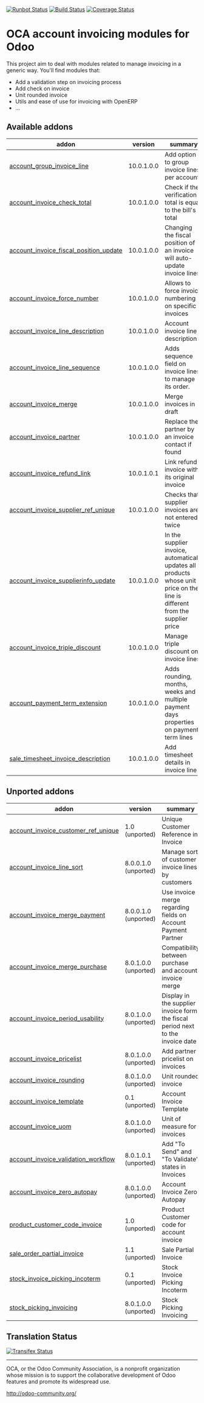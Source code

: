 [![Runbot Status](https://runbot.odoo-community.org/runbot/badge/flat/95/10.0.svg)](https://runbot.odoo-community.org/runbot/repo/github-com-oca-account-invoicing-95)
[![Build Status](https://travis-ci.org/OCA/account-invoicing.svg?branch=10.0)](https://travis-ci.org/OCA/account-invoicing)
[![Coverage Status](https://coveralls.io/repos/OCA/account-invoicing/badge.svg?branch=10.0)](https://coveralls.io/r/OCA/account-invoicing?branch=10.0)

OCA account invoicing modules for Odoo
======================================

This project aim to deal with modules related to manage invoicing in a generic way. You'll find modules that:

 - Add a validation step on invoicing process
 - Add check on invoice
 - Unit rounded invoice
 - Utils and ease of use for invoicing with OpenERP
 - ...

[//]: # (addons)

Available addons
----------------
addon | version | summary
--- | --- | ---
[account_group_invoice_line](account_group_invoice_line/) | 10.0.1.0.0 | Add option to group invoice lines per account
[account_invoice_check_total](account_invoice_check_total/) | 10.0.1.0.0 | Check if the verification total is equal to the bill's total
[account_invoice_fiscal_position_update](account_invoice_fiscal_position_update/) | 10.0.1.0.0 | Changing the fiscal position of an invoice will auto-update invoice lines
[account_invoice_force_number](account_invoice_force_number/) | 10.0.1.0.0 | Allows to force invoice numbering on specific invoices
[account_invoice_line_description](account_invoice_line_description/) | 10.0.1.0.0 | Account invoice line description
[account_invoice_line_sequence](account_invoice_line_sequence/) | 10.0.1.0.0 | Adds sequence field on invoice lines to manage its order.
[account_invoice_merge](account_invoice_merge/) | 10.0.1.0.0 | Merge invoices in draft
[account_invoice_partner](account_invoice_partner/) | 10.0.1.0.0 | Replace the partner by an invoice contact if found
[account_invoice_refund_link](account_invoice_refund_link/) | 10.0.1.0.1 | Link refund invoice with its original invoice
[account_invoice_supplier_ref_unique](account_invoice_supplier_ref_unique/) | 10.0.1.0.0 | Checks that supplier invoices are not entered twice
[account_invoice_supplierinfo_update](account_invoice_supplierinfo_update/) | 10.0.1.0.0 | In the supplier invoice, automatically updates all products whose unit price on the line is different from the supplier price
[account_invoice_triple_discount](account_invoice_triple_discount/) | 10.0.1.0.0 | Manage triple discount on invoice lines
[account_payment_term_extension](account_payment_term_extension/) | 10.0.1.0.0 | Adds rounding, months, weeks and multiple payment days properties on payment term lines
[sale_timesheet_invoice_description](sale_timesheet_invoice_description/) | 10.0.1.0.0 | Add timesheet details in invoice line


Unported addons
---------------
addon | version | summary
--- | --- | ---
[account_invoice_customer_ref_unique](account_invoice_customer_ref_unique/) | 1.0 (unported) | Unique Customer Reference in Invoice
[account_invoice_line_sort](account_invoice_line_sort/) | 8.0.0.1.0 (unported) | Manage sort of customer invoice lines by customers
[account_invoice_merge_payment](account_invoice_merge_payment/) | 8.0.0.1.0 (unported) | Use invoice merge regarding fields on Account Payment Partner
[account_invoice_merge_purchase](account_invoice_merge_purchase/) | 8.0.1.0.0 (unported) | Compatibility between purchase and account invoice merge
[account_invoice_period_usability](account_invoice_period_usability/) | 8.0.1.0.0 (unported) | Display in the supplier invoice form the fiscal period next to the invoice date
[account_invoice_pricelist](account_invoice_pricelist/) | 8.0.1.0.0 (unported) | Add partner pricelist on invoices
[account_invoice_rounding](account_invoice_rounding/) | 8.0.1.0.0 (unported) | Unit rounded invoice
[account_invoice_template](account_invoice_template/) | 0.1 (unported) | Account Invoice Template
[account_invoice_uom](account_invoice_uom/) | 8.0.1.0.0 (unported) | Unit of measure for invoices
[account_invoice_validation_workflow](account_invoice_validation_workflow/) | 8.0.1.0.1 (unported) | Add "To Send" and "To Validate" states in Invoices
[account_invoice_zero_autopay](account_invoice_zero_autopay/) | 8.0.1.0.0 (unported) | Account Invoice Zero Autopay
[product_customer_code_invoice](product_customer_code_invoice/) | 1.0 (unported) | Product Customer code for account invoice
[sale_order_partial_invoice](sale_order_partial_invoice/) | 1.1 (unported) | Sale Partial Invoice
[stock_invoice_picking_incoterm](stock_invoice_picking_incoterm/) | 0.1 (unported) | Stock Invoice Picking Incoterm
[stock_picking_invoicing](stock_picking_invoicing/) | 8.0.1.0.0 (unported) | Stock Picking Invoicing

[//]: # (end addons)

Translation Status
------------------
[![Transifex Status](https://www.transifex.com/projects/p/OCA-account-invoicing-10-0/chart/image_png)](https://www.transifex.com/projects/p/OCA-account-invoicing-10-0)

----

OCA, or the Odoo Community Association, is a nonprofit organization whose 
mission is to support the collaborative development of Odoo features and 
promote its widespread use.

http://odoo-community.org/

